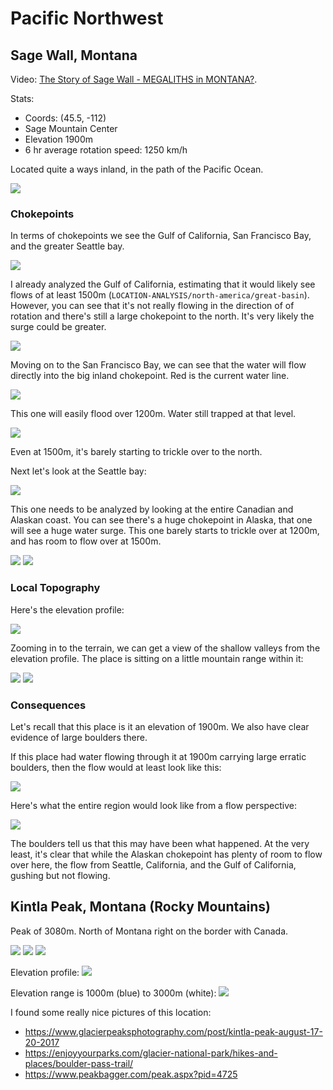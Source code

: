 # Pacific Northwest

## Sage Wall, Montana

Video: [The Story of Sage Wall - MEGALITHS in MONTANA?](https://www.youtube.com/watch?v=qSQC3mgp3Mc).

Stats:
- Coords: (45.5, -112)
- Sage Mountain Center
- Elevation 1900m
- 6 hr average rotation speed: 1250 km/h

Located quite a ways inland, in the path of the Pacific Ocean.

![](img/overview.jpg)

### Chokepoints

In terms of chokepoints we see the Gulf of California, San Francisco Bay, and the greater Seattle bay.

![](img/chokepoints.jpg)

I already analyzed the Gulf of California, estimating that it would likely see flows of at least 1500m (`LOCATION-ANALYSIS/north-america/great-basin`). However, you can see that it's not really flowing in the direction of of rotation and there's still a large chokepoint to the north. It's very likely the surge could be greater.

![](img/1500.png)

Moving on to the San Francisco Bay, we can see that the water will flow directly into the big inland chokepoint. Red is the current water line.

![](img/chokepoint2.jpg)

This one will easily flood over 1200m. Water still trapped at that level.

![](img/1200-cali.png)

Even at 1500m, it's barely starting to trickle over to the north.

Next let's look at the Seattle bay:

![](img/chokepoint3.jpg)

This one needs to be analyzed by looking at the entire Canadian and Alaskan coast. You can see there's a huge chokepoint in Alaska, that one will see a huge water surge. This one barely starts to trickle over at 1200m, and has room to flow over at 1500m.

![](img/1200-north.png)
![](img/1500-all.png)

### Local Topography

Here's the elevation profile:

![](img/elevation.png)

Zooming in to the terrain, we can get a view of the shallow valleys from the elevation profile. The place is sitting on a little mountain range within it:

![](img/terrain.jpg)
![](img/terrain2.jpg)

### Consequences

Let's recall that this place is it an elevation of 1900m. We also have clear evidence of large boulders there.

If this place had water flowing through it at 1900m carrying large erratic boulders, then the flow would at least look like this:

![](img/1900.png)

Here's what the entire region would look like from a flow perspective:

![](img/1900-all.png)

The boulders tell us that this may have been what happened. At the very least, it's clear that while the Alaskan chokepoint has plenty of room to flow over here, the flow from Seattle, California, and the Gulf of California, gushing but not flowing.

## Kintla Peak, Montana (Rocky Mountains)

Peak of 3080m. North of Montana right on the border with Canada.

![](img/glacier-nat-park.jpg)
![](img/kintla2.jpg)
![](img/kintla3.jpg)

Elevation profile:
![](img/kintla.jpg)

Elevation range is 1000m (blue) to 3000m (white):
![](img/kintla4.png)

I found some really nice pictures of this location:
- https://www.glacierpeaksphotography.com/post/kintla-peak-august-17-20-2017
- https://enjoyyourparks.com/glacier-national-park/hikes-and-places/boulder-pass-trail/
- https://www.peakbagger.com/peak.aspx?pid=4725
